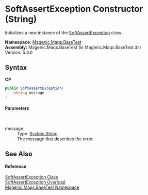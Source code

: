# SoftAssertException Constructor (String)
 

Initializes a new instance of the <a href="MAQS_5/BaseTest_AUTOGENERATED/SoftAssertException_Class">SoftAssertException</a> class

**Namespace:**&nbsp;<a href="MAQS_5/BaseTest_AUTOGENERATED/Magenic-Maqs-BaseTest_Namespace">Magenic.Maqs.BaseTest</a><br />**Assembly:**&nbsp;Magenic.Maqs.BaseTest (in Magenic.Maqs.BaseTest.dll) Version: 5.3.0

## Syntax

**C#**<br />
``` C#
public SoftAssertException(
	string message
)
```


#### Parameters
&nbsp;<dl><dt>message</dt><dd>Type: <a href="http://msdn2.microsoft.com/en-us/library/s1wwdcbf" target="_blank">System.String</a><br />The message that describes the error</dd></dl>

## See Also


#### Reference
<a href="MAQS_5/BaseTest_AUTOGENERATED/SoftAssertException_Class">SoftAssertException Class</a><br /><a href="MAQS_5/BaseTest_AUTOGENERATED/SoftAssertException_Constructor">SoftAssertException Overload</a><br /><a href="MAQS_5/BaseTest_AUTOGENERATED/Magenic-Maqs-BaseTest_Namespace">Magenic.Maqs.BaseTest Namespace</a><br />